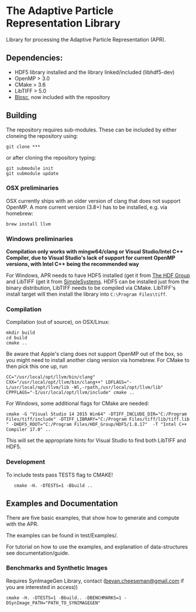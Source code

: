 # The Adaptive Particle Representation Library

Library for processing the Adaptive Particle Representation (APR).

## Dependencies:

* HDF5 library installed and the library linked/included (libhdf5-dev)
* OpenMP > 3.0
* CMake > 3.6
* LibTIFF > 5.0
* [Blosc](https://github.com/Blosc/c-blosc), now included with the repository

## Building

The repository requires sub-modules. These can be included by either cloneing the repository using:
```
git clone ***
```
or after cloning the repository typing:
```
git submodule init
git submodule update
```

### OSX preliminaries

OSX currently ships with an older version of clang that does not support OpenMP. A more current version (3.8+) has to be installed, e.g. via homebrew:

```
brew install llvm
```

### Windows preliminaries

__Compilation only works with mingw64/clang or Visual Studio/Intel C++ Compiler, due to Visual Studio's lack of support for current OpenMP versions, with Intel C++ being the recommended way__

For Windows, APR needs to have HDF5 installed (get it from [The HDF Group](http://hdfgroup.org) and LibTIFF (get it from [SimpleSystems](http://www.simplesystems.org/libtiff/). HDF5 can be installed just from the binary distribution, LibTIFF needs to be compiled via CMake. LibTIFF's install target will then install the library into `C:\Program Files\tiff`.

### Compilation

Compilation (out of source), on OSX/Linux:

```
mkdir build
cd build
cmake ..
```

Be aware that Apple's clang does not support OpenMP out of the box, so you might need to install another clang version via homebrew. For CMake to then pick this one up, run

```
CC="/usr/local/opt/llvm/bin/clang" CXX="/usr/local/opt/llvm/bin/clang++" LDFLAGS="-L/usr/local/opt/llvm/lib -Wl,-rpath,/usr/local/opt/llvm/lib" CPPFLAGS="-I/usr/local/opt/llvm/include" cmake ..
```

For Windows, some additional flags for CMake are needed:

```
cmake -G "Visual Studio 14 2015 Win64" -DTIFF_INCLUDE_DIR="C:/Program Files/tiff/include" -DTIFF_LIBRARY="C:/Program Files/tiff/lib/tiff.lib " -DHDF5_ROOT="C:/Program Files/HDF_Group/HDF5/1.8.17"  -T "Intel C++ Compiler 17.0" ..
```

This will set the appropriate hints for Visual Studio to find both LibTIFF and HDF5.

### Development

To include tests pass TESTS flag to CMAKE!

```
   cmake -H. -DTESTS=1 -Bbuild ..
```
## Examples and Documentation
There are five basic examples, that show how to generate and compute with the APR. 

The examples can be found in test/Examples/.

For tutorial on how to use the examples, and explanation of data-structures see documentation/guide.

### Benchmarks and Synthetic Images

Requires SynImageGen Library, contact (bevan.cheeseman@gmail.com if you are interested in access))
```
cmake -H. -DTESTS=1 -Bbuild.. -DBENCHMARKS=1 -DSynImage_PATH="PATH_TO_SYNIMAGEGEN"
```
